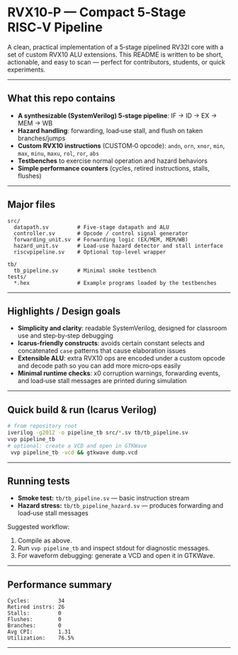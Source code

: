 # RVX10‑P — Compact 5‑Stage RISC‑V Pipeline

A clean, practical implementation of a 5‑stage pipelined RV32I core with a set of custom RVX10 ALU extensions. This README is written to be short, actionable, and easy to scan — perfect for contributors, students, or quick experiments.

---

## What this repo contains

* **A synthesizable (SystemVerilog) 5‑stage pipeline**: IF → ID → EX → MEM → WB
* **Hazard handling**: forwarding, load‑use stall, and flush on taken branches/jumps
* **Custom RVX10 instructions** (CUSTOM‑0 opcode): `andn`, `orn`, `xnor`, `min`, `max`, `minu`, `maxu`, `rol`, `ror`, `abs`
* **Testbenches** to exercise normal operation and hazard behaviors
* **Simple performance counters** (cycles, retired instructions, stalls, flushes)

---

## Major files

```
src/
  datapath.sv         # Five-stage datapath and ALU
  controller.sv       # Opcode / control signal generator
  forwarding_unit.sv  # Forwarding logic (EX/MEM, MEM/WB)
  hazard_unit.sv      # Load-use hazard detector and stall interface
  riscvpipeline.sv    # Optional top-level wrapper

tb/
  tb_pipeline.sv      # Minimal smoke testbench
tests/
  *.hex               # Example programs loaded by the testbenches
```

---

## Highlights / Design goals

* **Simplicity and clarity**: readable SystemVerilog, designed for classroom use and step‑by‑step debugging
* **Icarus‑friendly constructs**: avoids certain constant selects and concatenated `case` patterns that cause elaboration issues
* **Extensible ALU**: extra RVX10 ops are encoded under a custom opcode and decode path so you can add more micro‑ops easily
* **Minimal runtime checks**: x0 corruption warnings, forwarding events, and load‑use stall messages are printed during simulation

---

## Quick build & run (Icarus Verilog)

```bash
# from repository root
iverilog -g2012 -o pipeline_tb src/*.sv tb/tb_pipeline.sv
vvp pipeline_tb
# optional: create a VCD and open in GTKWave
 vvp pipeline_tb -vcd && gtkwave dump.vcd
```
---

## Running tests

* **Smoke test:** `tb/tb_pipeline.sv` — basic instruction stream
* **Hazard stress:** `tb/tb_pipeline_hazard.sv` — produces forwarding and load‑use stall messages

Suggested workflow:

1. Compile as above.
2. Run `vvp pipeline_tb` and inspect stdout for diagnostic messages.
3. For waveform debugging: generate a VCD and open it in GTKWave.

---

## Performance summary

```
Cycles:         34
Retired instrs: 26
Stalls:         0
Flushes:        0
Branches:       0
Avg CPI:        1.31
Utilization:    76.5%
```

---

